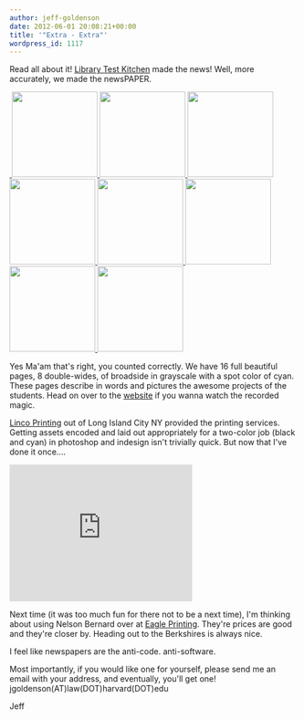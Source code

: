 ```yaml
---
author: jeff-goldenson
date: 2012-06-01 20:08:21+00:00
title: '"Extra - Extra"'
wordpress_id: 1117
---
```


Read all about it! [Library Test Kitchen](http://www.librarytestkitchen.org/) made the news!  Well, more accurately, we made the newsPAPER.

<div class="gallery-sq gallery-thirds">
  <a class="gallery-item" href="https://lil-blog-media.s3.amazonaws.com/2012/06/IMG_0267.jpg">
    <img src="https://lil-blog-media.s3.amazonaws.com/2012/06/IMG_0267-150x150.jpg" alt="">
  </a>
  <a class="gallery-item" href="https://lil-blog-media.s3.amazonaws.com/2012/06/IMG_0266.jpg">
    <img width="150" height="150" src="https://lil-blog-media.s3.amazonaws.com/2012/06/IMG_0266" alt="">
  </a>
  <a class="gallery-item" href="https://lil-blog-media.s3.amazonaws.com/2012/06/IMG_0265.jpg">
    <img width="150" height="150" src="https://lil-blog-media.s3.amazonaws.com/2012/06/IMG_0265.jpg" alt="">
  </a>
  <a class="gallery-item" href="https://lil-blog-media.s3.amazonaws.com/2012/06/IMG_0264.jpg">
    <img width="150" height="150" src="https://lil-blog-media.s3.amazonaws.com/2012/06/IMG_0264.jpg" alt="">
  </a>
  <a class="gallery-item" href="https://lil-blog-media.s3.amazonaws.com/2012/06/IMG_0263.jpg">
    <img width="150" height="150" src="https://lil-blog-media.s3.amazonaws.com/2012/06/IMG_0263.jpg" alt="">
  </a>
  <a class="gallery-item" href="https://lil-blog-media.s3.amazonaws.com/2012/06/IMG_0262.jpg">
    <img width="150" height="150" src="https://lil-blog-media.s3.amazonaws.com/2012/06/IMG_0262.jpg" alt="">
  </a>
  <a class="gallery-item" href="https://lil-blog-media.s3.amazonaws.com/2012/06/IMG_0261.jpg">
    <img width="150" height="150" src="https://lil-blog-media.s3.amazonaws.com/2012/06/IMG_0261.jpg" alt="">
  </a>
  <a class="gallery-item" href="https://lil-blog-media.s3.amazonaws.com/2012/06/IMG_0259.jpg">
    <img width="150" height="150" src="https://lil-blog-media.s3.amazonaws.com/2012/06/IMG_0259.jpg" alt="">
  </a>
  <a class="gallery-item" href="https://lil-blog-media.s3.amazonaws.com/2012/06/IMG_0258.jpg">
    <img width="150" height="150" src="https://lil-blog-media.s3.amazonaws.com/2012/06/IMG_0258.jpg" alt="">
  </a>
</div>

Yes Ma'am that's right, you counted correctly.  We have 16 full beautiful pages, 8 double-wides, of broadside in grayscale with a spot color of cyan.  These pages describe in words and pictures the awesome projects of the students.  Head on over to the [website](http://www.librarytestkitchen.org/) if you wanna watch the recorded magic.

[Linco Printing](http://lincoprinting.com/) out of Long Island City NY provided the printing services.  Getting assets encoded and laid out appropriately for a two-color job (black and cyan) in photoshop and indesign isn't trivially quick.  But now that I've done it once....

<div class="embed-container"><iframe title="Jeff Goldenson" width="320" height="240" src="http://player.vimeo.com/video/43275020" frameborder="0" allowfullscreen></iframe></div>

Next time (it was too much fun for there not to be a next time), I'm thinking about using Nelson Bernard over at [Eagle Printing](http://www.berkshireeagle.com/contactus).  They're prices are good and they're closer by.  Heading out to the Berkshires is always nice.

I feel like newspapers are the anti-code.  anti-software.

Most importantly, if you would like one for yourself, please send me an email with your address, and eventually, you'll get one! jgoldenson(AT)law(DOT)harvard(DOT)edu

Jeff

